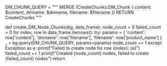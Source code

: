 DM_CHUNK_QUERY = """
MERGE (CreateChunks:DM_Chunk {
    content: $content,
    dmname: $dmname,
    filename: $filename
})
RETURN CreateChunks
"""

def create_DM_Node_Chunks(kg, data_frame):
    node_count = 0
    failed_count = 0
    for index, row in data_frame.iterrows():
        try:
            params = {
                'content': row['content'], 
                'dmname': row['filename'],
                'filename': row['product_name']
            }
            _ = kg.query(DM_CHUNK_QUERY, params=params)
            node_count += 1
        except Exception as e:
            print(f"Failed to create node for row {index}: {e}")
            failed_count += 1
    print(f"Created {node_count} nodes, failed to create {failed_count} nodes")
    return

